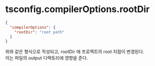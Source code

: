 # tsconfig.compilerOptions.rootDir

```json
{
  "compilerOptions": {
    "rootDir": "root path"
  }
}
```

위와 같은 형식으로 작성되고, rootDir 에 프로젝트의 root 지점이 변경된다.<br>
이는 파일의 output 디렉토리에 영향을 준다.

